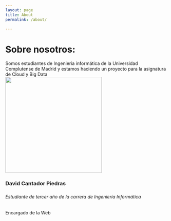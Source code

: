 ```yaml
---
layout: page
title: About
permalink: /about/

---
```

<div class="main_tittle">
<h1>Sobre nosotros:</h1>
Somos estudiantes de Ingenieria informática de la Universidad Complutense de Madrid y estamos haciendo un proyecto para la asignatura de Cloud y Big Data
</div>
    <div class="row made_life_text">
                        <div class="col-lg-6">
							<div class="chart_img">
								<img class="img-fluid" src="https://begomartinezmr.github.io/spotify-popularity-study-web/_img/Rehis.jpg" alt="" style="height: 300px;">
							</div>
						</div>
                        <div class="col-lg-6">
							<div class="right_side_text">
								<h3>David Cantador Piedras<h3>
								<h6>Estudiante de tercer año de la carrera de Ingeniería Informática</h6>
                                <p>Encargado de la Web</p>
						    </div>
						</div>
    </div>


</div>